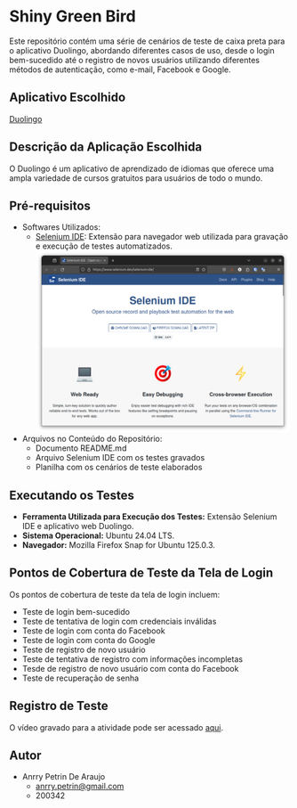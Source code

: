 # Shiny Green Bird
Este repositório contém uma série de cenários de teste de caixa preta para o aplicativo Duolingo, abordando diferentes casos de uso, desde o login bem-sucedido até o registro de novos usuários utilizando diferentes métodos de autenticação, como e-mail, Facebook e Google.

## Aplicativo Escolhido
[Duolingo](https://www.duolingo.com/)

## Descrição da Aplicação Escolhida
O Duolingo é um aplicativo de aprendizado de idiomas que oferece uma ampla variedade de cursos gratuitos para usuários de todo o mundo.

## Pré-requisitos
- Softwares Utilizados:
  - [Selenium IDE](https://www.selenium.dev/selenium-ide/): Extensão para navegador web utilizada para gravação e execução de testes automatizados.
![](https://github.com/AnrryPetrin/shiny-green-bird/blob/main/SELENIUM%20IDE.png)
- Arquivos no Conteúdo do Repositório:
  - Documento README.md
  - Arquivo Selenium IDE com os testes gravados
  - Planilha com os cenários de teste elaborados

## Executando os Testes
- **Ferramenta Utilizada para Execução dos Testes:** Extensão Selenium IDE e aplicativo web Duolingo.
- **Sistema Operacional:** Ubuntu 24.04 LTS.
- **Navegador:** Mozilla Firefox Snap for Ubuntu 125.0.3.

## Pontos de Cobertura de Teste da Tela de Login
Os pontos de cobertura de teste da tela de login incluem:
- Teste de login bem-sucedido
- Teste de tentativa de login com credenciais inválidas
- Teste de login com conta do Facebook
- Teste de login com conta do Google
- Teste de registro de novo usuário
- Teste de tentativa de registro com informações incompletas
- Tesde de registro de novo usuário com conta do Facebook
- Teste de recuperação de senha

## Registro de Teste
O vídeo gravado para a atividade pode ser acessado [aqui](https://www.example.com).

## Autor
- Anrry Petrin De Araujo
  - anrry.petrin@gmail.com
  - 200342
